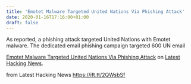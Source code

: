 ```yaml
---
title: 'Emotet Malware Targeted United Nations Via Phishing Attack'
date: 2020-01-16T17:16:00+01:00
draft: false
---
```


As reported, a phishing attack targeted United Nations with Emotet malware. The dedicated email phishing campaign targeted 600 UN email

[Emotet Malware Targeted United Nations Via Phishing Attack](https://latesthackingnews.com/2020/01/16/emotet-malware-targeted-united-nations-via-phishing-attack/) on [Latest Hacking News](https://latesthackingnews.com).

  
  
from Latest Hacking News https://ift.tt/2QWsbSf